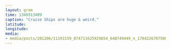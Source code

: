 ```yaml
---
layout: gram
time: 1340313409
caption: "Cruise Ships are huge & weird."
latitude: 
longitude: 
media:
- media/posts/201206/11193159_874711625929654_648749449_n_17842267075000351.jpg
---
```

